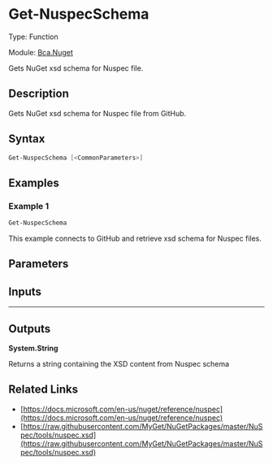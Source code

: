 # Get-NuspecSchema
Type: Function

Module: [Bca.Nuget](../ReadMe.md)

Gets NuGet xsd schema for Nuspec file.
## Description
Gets NuGet xsd schema for Nuspec file from GitHub.
## Syntax
```powershell
Get-NuspecSchema [<CommonParameters>]
```
## Examples
### Example 1
```powershell
Get-NuspecSchema
```
This example connects to GitHub and retrieve xsd schema for Nuspec files.
## Parameters
## Inputs
****


## Outputs
**System.String**

Returns a string containing the XSD content from Nuspec schema
## Related Links
- [https://docs.microsoft.com/en-us/nuget/reference/nuspec](https://docs.microsoft.com/en-us/nuget/reference/nuspec)
- [https://raw.githubusercontent.com/MyGet/NuGetPackages/master/NuSpec/tools/nuspec.xsd](https://raw.githubusercontent.com/MyGet/NuGetPackages/master/NuSpec/tools/nuspec.xsd)
